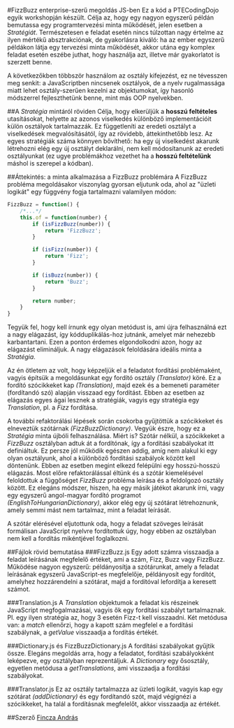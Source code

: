 #FizzBuzz enterprise-szerű megoldás JS-ben
Ez a kód a PTECodingDojo egyik workshopján készült. Célja az, hogy egy nagyon egyszerű példán bemutassa egy programtervezési minta működését, jelen esetben a *Stratégiát*. Természetesen e feladat esetén nincs túlzottan nagy értelme az ilyen mértékű absztrakciónak, de gyakorlásra kiváló: ha az ember egyszerű példákon látja egy tervezési minta működését, akkor utána egy komplex feladat esetén eszébe juthat, hogy használja azt, illetve már gyakorlatot is szerzett benne.

A következőkben többször használom az osztály kifejezést, ez ne tévesszen meg senkit: a JavaScriptben nincsenek osztályok, de a nyelv rugalmassága miatt lehet osztály-szerűen kezelni az objektumokat, így hasonló módszerrel fejleszthetünk benne, mint más OOP nyelvekben.

##A *Stratégia* mintáról röviden
Célja, hogy elkerüljük a **hosszú feltételes** utasításokat, helyette az azonos viselkedés különböző implementációit külön osztályok tartalmazzák. Ez függetleníti az eredeti osztályt a viselkedések megvalósításától, így az rövidebb, áttekinthetőbb lesz. Az egyes stratégiák száma könnyen bővíthető: ha egy új viselkedést akarunk létrehozni elég egy új osztályt deklarálni, nem kell módosítanunk az eredeti osztályunkat (ez ugye problémákhoz vezethet ha a **hosszú feltételünk** máshol is szerepel a kódban).

##Áttekintés: a minta alkalmazása a FizzBuzz problémára
A FizzBuzz probléma megoldásakor viszonylag gyorsan eljutunk oda, ahol az "üzleti logikát" egy függvény fogja tartalmazni valamilyen módon:

```javascript
FizzBuzz = function() {
    /*...*/
    this.of = function(number) {
        if (isFizzBuzz(number)) {
            return 'FizzBuzz';
        }

        if (isFizz(number)) {
            return 'Fizz';
        }

        if (isBuzz(number)) {
            return 'Buzz';
        }

        return number;
    }
}
```

Tegyük fel, hogy kell írnunk egy olyan metódust is, ami újra felhasználná ezt a nagy elágazást, így kódduplikálás-hoz jutnánk, amelyet már nehezebb karbantartani. Ezen a ponton érdemes elgondolkodni azon, hogy az elágazást elimináljuk. A nagy elágazások feloldására ideális minta a *Stratégia*.

Az én ötletem az volt, hogy képzeljük el a feladatot fordítási problémaként, vagyis építsük a megoldásunkat egy fordító osztály *(Translator)* köré. Ez a fordító szócikkeket kap *(Translation)*, majd ezek és a bemeneti paraméter (fordítandó szó) alapján visszaad egy fordítást. Ebben az esetben az elágazás egyes ágai lesznek a stratégiák, vagyis egy stratégia egy *Translation*, pl. a *Fizz* fordítása.

A további refaktorálási lépések során csokorba gyűjtöttük a szócikkeket és elneveztük szótárnak *(FizzBuzzDictionary)*. Vegyük észre, hogy ez a *Stratégia* minta újbóli felhasználása. Miért is? Szótár nélkül, a szócikkeket a *FizzBuzz* osztályban adtuk át a fordítónak, így a fordítási szabályokat itt definiáltuk. Ez persze jól működik egészen addig, amíg nem alakul ki egy olyan osztályunk, ahol a különböző fordítási szabályok között kell döntenünk. Ebben az esetben megint elkezd felépülni egy hosszú-hosszú elágazás. Most előre refaktorálással éltünk és a szótár kiemelésével feloldottuk a függőséget *FizzBuzz* probléma leírása és a feldolgozó osztály között. Ez elegáns módszer, hiszen, ha egy másik játékot akarunk írni, vagy egy egyszerű angol-magyar fordító programot *(EnglishToHungarianDictionary)*, akkor elég egy új szótárat létrehoznunk, amely semmi mást nem tartalmaz, mint a feladat leírását.

A szótár elérésével eljutottunk oda, hogy a feladat szöveges leírását formálisan JavaScript nyelvre fordítottuk úgy, hogy ebben az osztályban nem kell a fordítás mikéntjével foglalkozni.

##Fájlok rövid bemutatása
###FizzBuzz.js
Egy adott számra visszaadja a feladat leírásának megfelelő értéket, ami a szám, Fizz, Buzz vagy FizzBuzz. Működése nagyon egyszerű: példányosítja a szótárunkat, amely a feladat leírásának egyszerű JavaScript-es megfelelője, példányosít egy fordítót, amelyhez hozzárendelni a szótárat, majd a fordítóval lefordítja a keresett számot.

###Translation.js
A *Translation* objektumok a feladat kis részeinek JavaScript megfogalmazásai, vagyis ők egy fordítási szabályt tartalmaznak. Pl. egy ilyen stratégia az, hogy 3 esetén Fizz-t kell visszaadni. Két metódusa van: a *match* ellenőrzi, hogy a kapott szám megfelel e a fordítási szabálynak, a *getValue* visszaadja a fordítás értékét.

###Dictionary.js és FizzBuzzDictionary.js
A fordítási szabályokat gyűjtik össze. Elegáns megoldás arra, hogy a feladatot, fordítási szabályokként leképezve, egy osztályban reprezentáljuk. A *Dictionary* egy ősosztály, egyetlen metódusa a *getTranslations*, ami visszaadja a fordítási szabályokat.

###Translator.js
Ez az osztály tartalmazza az üzleti logikát, vagyis kap egy szótárat *(addDictionary)* és egy fordítandó szót, majd végignézi a szócikkeket, ha talál a fordításnak megfelelőt, akkor visszaadja az értékét.

##Szerző
[Fincza András](https://github.com/drawain)
